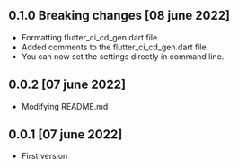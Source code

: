## 0.1.0 Breaking changes [08 june 2022]

* Formatting flutter_ci_cd_gen.dart file.
* Added comments to the flutter_ci_cd_gen.dart file.
* You can now set the settings directly in command line.

## 0.0.2 [07 june 2022]

* Modifying README.md

## 0.0.1 [07 june 2022]

* First version
